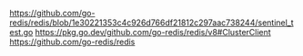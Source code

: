 https://github.com/go-redis/redis/blob/1e30221353c4c926d766df21812c297aac738244/sentinel_test.go
https://pkg.go.dev/github.com/go-redis/redis/v8#ClusterClient
https://github.com/go-redis/redis
